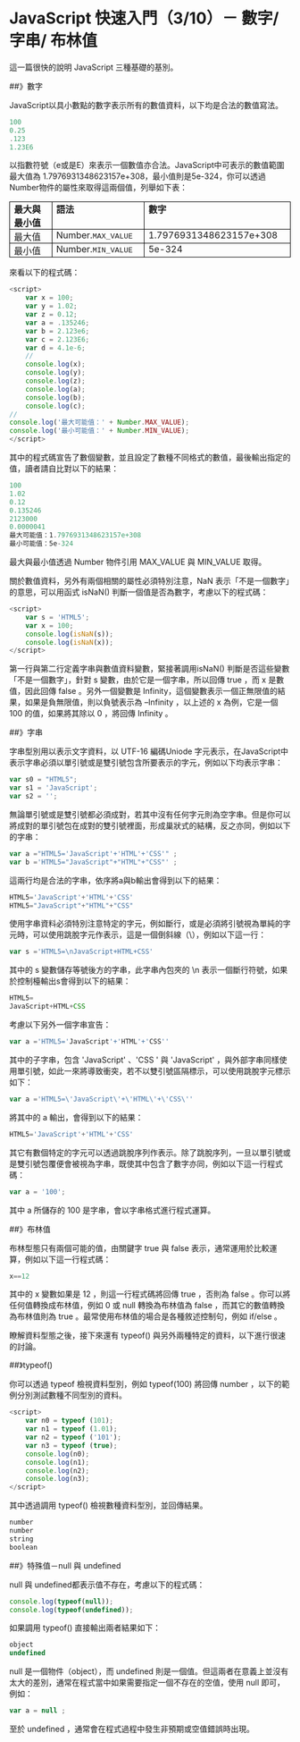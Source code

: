 # JavaScript 快速入門（3/10）－ 數字/ 字串/ 布林值


這一篇很快的說明 JavaScript 三種基礎的基別。

##》數字

JavaScript以具小數點的數字表示所有的數值資料，以下均是合法的數值寫法。

```js
100
0.25
.123
1.23E6
```


以指數符號（e或是E）來表示一個數值亦合法。JavaScript中可表示的數值範圍最大值為 1.7976931348623157e+308，最小值則是5e-324，你可以透過Number物件的屬性來取得這兩個值，列舉如下表：

<table border="1" cellpadding="0" cellspacing="0" class="MsoTableGrid" style="border-collapse: collapse; border: none; mso-border-alt: solid windowtext .5pt; mso-padding-alt: 0cm 5.4pt 0cm 5.4pt; mso-yfti-tbllook: 1184;"><tbody>
<tr>   <td style="border: solid windowtext 1.0pt; mso-border-alt: solid windowtext .5pt; padding: 0cm 5.4pt 0cm 5.4pt; width: 97.55pt;" valign="top" width="130"><div class="a"><b><span style="font-family: &quot;新細明體&quot;,&quot;serif&quot;; mso-ascii-font-family: &quot;Times New Roman&quot;; mso-hansi-font-family: &quot;Times New Roman&quot;;">最大與最小值</span><span lang="EN-US"><o:p></o:p></span></b></div></td>   <td style="border-left: none; border: solid windowtext 1.0pt; mso-border-alt: solid windowtext .5pt; mso-border-left-alt: solid windowtext .5pt; padding: 0cm 5.4pt 0cm 5.4pt; width: 127.6pt;" valign="top" width="170"><div class="a"><b><span style="font-family: &quot;新細明體&quot;,&quot;serif&quot;; mso-ascii-font-family: &quot;Times New Roman&quot;; mso-hansi-font-family: &quot;Times New Roman&quot;;">語法</span><span lang="EN-US"><o:p></o:p></span></b></div></td>   <td style="border-left: none; border: solid windowtext 1.0pt; mso-border-alt: solid windowtext .5pt; mso-border-left-alt: solid windowtext .5pt; padding: 0cm 5.4pt 0cm 5.4pt; width: 202.9pt;" valign="top" width="271"><div class="a"><b><span style="font-family: &quot;新細明體&quot;,&quot;serif&quot;; mso-ascii-font-family: &quot;Times New Roman&quot;; mso-hansi-font-family: &quot;Times New Roman&quot;;">數字</span><span lang="EN-US"><o:p></o:p></span></b></div></td>  </tr>
<tr>   <td style="border-top: none; border: solid windowtext 1.0pt; mso-border-alt: solid windowtext .5pt; mso-border-top-alt: solid windowtext .5pt; padding: 0cm 5.4pt 0cm 5.4pt; width: 97.55pt;" valign="top" width="130"><div class="a"><span style="font-family: &quot;新細明體&quot;,&quot;serif&quot;; mso-ascii-font-family: &quot;Times New Roman&quot;; mso-hansi-font-family: &quot;Times New Roman&quot;;">最大值</span></div></td>   <td style="border-bottom: solid windowtext 1.0pt; border-left: none; border-right: solid windowtext 1.0pt; border-top: none; mso-border-alt: solid windowtext .5pt; mso-border-left-alt: solid windowtext .5pt; mso-border-top-alt: solid windowtext .5pt; padding: 0cm 5.4pt 0cm 5.4pt; width: 127.6pt;" valign="top" width="170"><div class="a"><span lang="EN-US">Number.</span><span lang="EN-US" style="background-color: white; background-position: initial initial; background-repeat: initial initial; font-family: 'Courier New'; font-size: 10pt;">MAX_VALUE</span></div></td>   <td style="border-bottom: solid windowtext 1.0pt; border-left: none; border-right: solid windowtext 1.0pt; border-top: none; mso-border-alt: solid windowtext .5pt; mso-border-left-alt: solid windowtext .5pt; mso-border-top-alt: solid windowtext .5pt; padding: 0cm 5.4pt 0cm 5.4pt; width: 202.9pt;" valign="top" width="271"><div class="a"><span lang="EN-US">1.7976931348623157e+308</span></div></td>  </tr>
<tr>   <td style="border-top: none; border: solid windowtext 1.0pt; mso-border-alt: solid windowtext .5pt; mso-border-top-alt: solid windowtext .5pt; padding: 0cm 5.4pt 0cm 5.4pt; width: 97.55pt;" valign="top" width="130"><div class="a"><span style="font-family: &quot;新細明體&quot;,&quot;serif&quot;; mso-ascii-font-family: &quot;Times New Roman&quot;; mso-hansi-font-family: &quot;Times New Roman&quot;;">最小值</span></div></td>   <td style="border-bottom: solid windowtext 1.0pt; border-left: none; border-right: solid windowtext 1.0pt; border-top: none; mso-border-alt: solid windowtext .5pt; mso-border-left-alt: solid windowtext .5pt; mso-border-top-alt: solid windowtext .5pt; padding: 0cm 5.4pt 0cm 5.4pt; width: 127.6pt;" valign="top" width="170"><div class="a"><span lang="EN-US">Number</span><span lang="EN-US">.</span><span lang="EN-US" style="background-color: white; font-family: 'Courier New'; font-size: 10pt;">MIN_VALUE</span></div></td>   <td style="border-bottom: solid windowtext 1.0pt; border-left: none; border-right: solid windowtext 1.0pt; border-top: none; mso-border-alt: solid windowtext .5pt; mso-border-left-alt: solid windowtext .5pt; mso-border-top-alt: solid windowtext .5pt; padding: 0cm 5.4pt 0cm 5.4pt; width: 202.9pt;" valign="top" width="271"><div class="a"><span lang="EN-US">5e-324</span></div></td>  </tr>
</tbody></table>

來看以下的程式碼：
```js
<script>
    var x = 100;
    var y = 1.02;
    var z = 0.12;
    var a = .135246;
    var b = 2.123e6;
    var c = 2.123E6;
    var d = 4.1e-6;
    //
    console.log(x);
    console.log(y);
    console.log(z);
    console.log(a);
    console.log(b);
    console.log(c);
//
console.log('最大可能值：' + Number.MAX_VALUE);
console.log('最小可能值：' + Number.MIN_VALUE);
</script>
```


其中的程式碼宣告了數個變數，並且設定了數種不同格式的數值，最後輸出指定的值，讀者請自比對以下的結果：

```js
100
1.02
0.12
0.135246
2123000
0.0000041
最大可能值：1.7976931348623157e+308
最小可能值：5e-324  
```


最大與最小值透過 Number 物件引用 MAX_VALUE 與 MIN_VALUE 取得。

關於數值資料，另外有兩個相關的屬性必須特別注意，NaN 表示「不是一個數字」的意思，可以用函式 isNaN() 判斷一個值是否為數字，考慮以下的程式碼：

```js
<script>
    var s = 'HTML5';
    var x = 100;
    console.log(isNaN(s));
    console.log(isNaN(x));
</script>
```


第一行與第二行定義字串與數值資料變數，緊接著調用isNaN() 判斷是否這些變數「不是一個數字」，針對 s 變數，由於它是一個字串，所以回傳 true ，而 x 是數值，因此回傳 false 。另外一個變數是 Infinity，這個變數表示一個正無限值的結果，如果是負無限值，則以負號表示為 –Infinity ，以上述的 x 為例，它是一個 100 的值，如果將其除以 0 ，將回傳 Infinity 。

##》字串

字串型別用以表示文字資料，以 UTF-16 編碼Uniode 字元表示，在JavaScript中表示字串必須以單引號或是雙引號包含所要表示的字元，例如以下均表示字串：

```js
var s0 = "HTML5";
var s1 = 'JavaScript';
var s2 = '';
```

無論單引號或是雙引號都必須成對，若其中沒有任何字元則為空字串。但是你可以將成對的單引號包在成對的雙引號裡面，形成巢狀式的結構，反之亦同，例如以下的字串：

```js
var a ="HTML5='JavaScript'+'HTML'+'CSS'" ;
var b ='HTML5="JavaScript"+"HTML"+"CSS"' ;
```

這兩行均是合法的字串，依序將a與b輸出會得到以下的結果：

```js
HTML5='JavaScript'+'HTML'+'CSS'
HTML5="JavaScript"+"HTML"+"CSS"
```

使用字串資料必須特別注意特定的字元，例如斷行，或是必須將引號視為單純的字元時，可以使用跳脫字元作表示，這是一個倒斜線（\），例如以下這一行：

```js
var s ='HTML5=\nJavaScript+HTML+CSS'
```

其中的 s 變數儲存等號後方的字串，此字串內包夾的 \n 表示一個斷行符號，如果於控制檯輸出s會得到以下的結果：

```js
HTML5=
JavaScript+HTML+CSS
```


考慮以下另外一個字串宣告：

```js
var a ='HTML5='JavaScript'+'HTML'+'CSS''
```

其中的子字串，包含 'JavaScript' 、'CSS ' 與 'JavaScript' ，與外部字串同樣使用單引號，如此一來將導致衝突，若不以雙引號區隔標示，可以使用跳脫字元標示如下：

```js
var a ='HTML5=\'JavaScript\'+\'HTML\'+\'CSS\''
```

將其中的 a 輸出，會得到以下的結果：

```js
HTML5='JavaScript'+'HTML'+'CSS'
```


其它有數個特定的字元可以透過跳脫序列作表示。除了跳脫序列，一旦以單引號或是雙引號包覆便會被視為字串，既使其中包含了數字亦同，例如以下這一行程式碼：

```js
var a = '100';
```

其中 a 所儲存的 100 是字串，會以字串格式進行程式運算。

##》布林值

布林型態只有兩個可能的值，由關鍵字 true 與 false 表示，通常運用於比較運算，例如以下這一行程式碼：

```js
x==12
```

其中的 x 變數如果是 12 ，則這一行程式碼將回傳 true ，否則為 false 。你可以將任何值轉換成布林值，例如 0 或 null 轉換為布林值為 false ，而其它的數值轉換為布林值則為 true 。最常使用布林值的場合是各種敘述控制句，例如 if/else 。

瞭解資料型態之後，接下來還有 typeof() 與另外兩種特定的資料，以下進行很速的討論。

##》typeof()

你可以透過 typeof 檢視資料型別，例如 typeof(100) 將回傳 number ，以下的範例分別測試數種不同型別的資料。

```js
<script>
    var n0 = typeof (101);
    var n1 = typeof (1.01);
    var n2 = typeof ('101');
    var n3 = typeof (true);
    console.log(n0);
    console.log(n1);
    console.log(n2);
    console.log(n3);
</script>
```

其中透過調用 typeof() 檢視數種資料型別，並回傳結果。

```js
number
number
string
boolean 
```

##》特殊值－null 與 undefined

null 與 undefined都表示值不存在，考慮以下的程式碼：

```js
console.log(typeof(null));
console.log(typeof(undefined));
```

如果調用 typeof() 直接輸出兩者結果如下：

```js
object
undefined
```

null 是一個物件（object），而 undefined 則是一個值。但這兩者在意義上並沒有太大的差別，通常在程式當中如果需要指定一個不存在的空值，使用 null 即可，例如：

```js
var a = null ;
```

至於 undefined ，通常會在程式過程中發生非預期或空值錯誤時出現。
